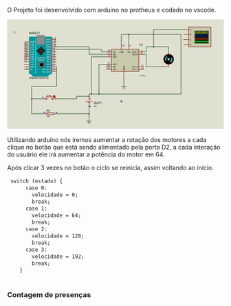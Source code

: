 O Projeto foi desenvolvido com arduino no protheus e codado no vscode.

![alt text](src/assets/image.png)

Utilizando arduino nós iremos aumentar a rotação dos motores a cada clique no botão que está sendo alimentado pela porta D2, a cada interação do usuário ele irá aumentar a potência do motor em 64.

Após clicar 3 vezes no botão o ciclo se reinicia, assim voltando ao início.

```
 switch (estado) {
      case 0:
        velocidade = 0;
        break;
      case 1:
        velocidade = 64;
        break;
      case 2:
        velocidade = 128;
        break;
      case 3:
        velocidade = 192;
        break;
    }
```
#

### Contagem de presenças